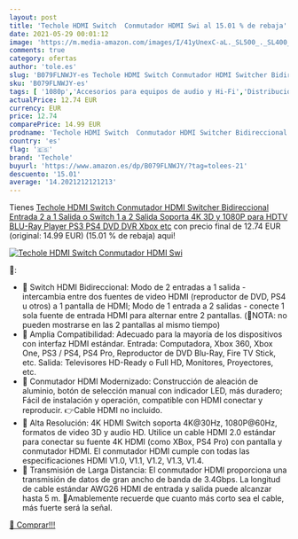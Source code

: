 ```yaml
---
layout: post
title: 'Techole HDMI Switch  Conmutador HDMI Swi al 15.01 % de rebaja'
date: 2021-05-29 00:01:12
image: 'https://m.media-amazon.com/images/I/41yUnexC-aL._SL500_._SL400_.jpg'
comments: true
category: ofertas
author: 'tole.es'
slug: 'B079FLNWJY-es Techole HDMI Switch Conmutador HDMI Switcher Bidireccional...'
sku: 'B079FLNWJY-es'
tags: [ '1080p','Accesorios para equipos de audio y Hi-Fi','Distribución de electrónica','Electrónica','Equipos de audio y Hi-Fi','Selectores electrónicos de audio y vídeo','ps4','techole','xbox', ]
actualPrice: 12.74 EUR
currency: EUR
price: 12.74
comparePrice: 14.99 EUR
prodname: 'Techole HDMI Switch  Conmutador HDMI Switcher Bidireccional Entrada 2 a 1 Salida o Switch 1 a 2 Salida  Soporta 4K  3D y 1080P para HDTV  BLU-Ray Player  PS3  PS4  DVD  DVR  Xbox  etc'
country: 'es'
flag: '🇪🇸'
brand: 'Techole'
buyurl: 'https://www.amazon.es/dp/B079FLNWJY/?tag=tolees-21'
descuento: '15.01'
average: '14.2021212121213'
---
```


Tienes [Techole HDMI Switch  Conmutador HDMI Switcher Bidireccional Entrada 2 a 1 Salida o Switch 1 a 2 Salida  Soporta 4K  3D y 1080P para HDTV  BLU-Ray Player  PS3  PS4  DVD  DVR  Xbox  etc](https://www.amazon.es/dp/B079FLNWJY/?tag=tolees-21) con precio final de  12.74 EUR (original: 14.99 EUR) (15.01 %  de rebaja) aqui!

[![Techole HDMI Switch  Conmutador HDMI Swi](https://m.media-amazon.com/images/I/41yUnexC-aL._SL500_._SL400_.jpg)](https://www.amazon.es/dp/B079FLNWJY/?tag=tolees-21)

🔎:

- 🔶 Switch HDMI Bidireccional: Modo de 2 entradas a 1 salida - intercambia entre dos fuentes de video HDMI (reproductor de DVD, PS4 u otros) a 1 pantalla de HDMI; Modo de 1 entrada a 2 salidas - conecte 1 sola fuente de entrada HDMI para alternar entre 2 pantallas. (🔺NOTA: no pueden mostrarse en las 2 pantallas al mismo tiempo)
- 🔶 Amplia Compatibilidad: Adecuado para la mayoría de los dispositivos con interfaz HDMI estándar. Entrada: Computadora, Xbox 360, Xbox One, PS3 / PS4, PS4 Pro, Reproductor de DVD Blu-Ray, Fire TV Stick, etc. Salida: Televisores HD-Ready o Full HD, Monitores, Proyectores, etc.
- 🔶 Conmutador HDMI Modernizado: Construcción de aleación de aluminio, botón de selección manual con indicador LED, más duradero; Fácil de instalación y operación, compatible con HDMI conectar y reproducir. 👉Cable HDMI no incluido.
- 🔶 Alta Resolución: 4K HDMI Switch soporta 4K@30Hz, 1080P@60Hz, formatos de video 3D y audio HD. Utilice un cable HDMI 2.0 estándar para conectar su fuente 4K HDMI (como XBox, PS4 Pro) con pantalla y conmutador HDMI. El conmutador HDMI cumple con todas las especificaciones HDMI V1.0, V1.1, V1.2, V1.3, V1.4.
- 🔶 Transmisión de Larga Distancia: El conmutador HDMI proporciona una transmisión de datos de gran ancho de banda de 3.4Gbps. La longitud de cable estándar AWG26 HDMI de entrada y salida puede alcanzar hasta 5 m. 🔺Amablemente recuerde que cuanto más corto sea el cable, más fuerte será la señal.

[🛒 Comprar!!!](https://www.amazon.es/dp/B079FLNWJY/?tag=tolees-21)
